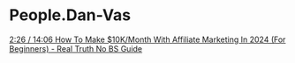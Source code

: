 # People.Dan-Vas
[   2:26 / 14:06   How To Make $10K/Month With Affiliate Marketing In 2024 (For Beginners) - Real Truth No BS Guide](https://youtu.be/KnRB_Nufvy8)
